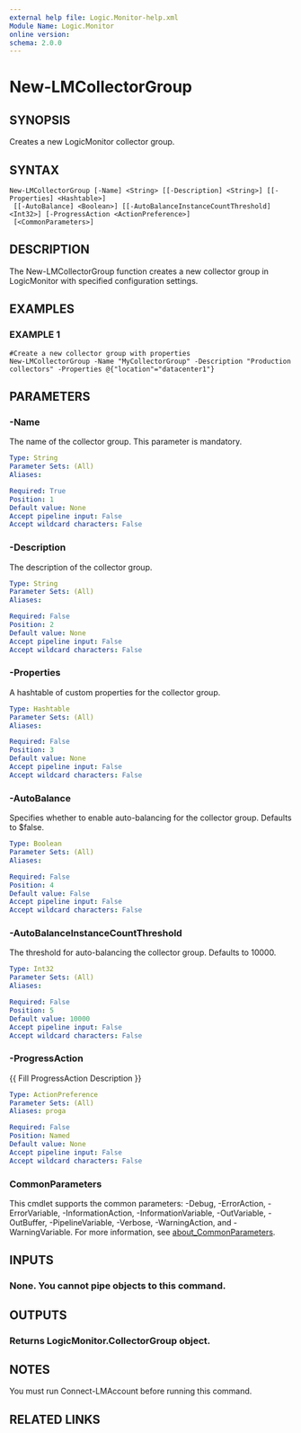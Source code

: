 ```yaml
---
external help file: Logic.Monitor-help.xml
Module Name: Logic.Monitor
online version:
schema: 2.0.0
---
```


# New-LMCollectorGroup

## SYNOPSIS
Creates a new LogicMonitor collector group.

## SYNTAX

```
New-LMCollectorGroup [-Name] <String> [[-Description] <String>] [[-Properties] <Hashtable>]
 [[-AutoBalance] <Boolean>] [[-AutoBalanceInstanceCountThreshold] <Int32>] [-ProgressAction <ActionPreference>]
 [<CommonParameters>]
```

## DESCRIPTION
The New-LMCollectorGroup function creates a new collector group in LogicMonitor with specified configuration settings.

## EXAMPLES

### EXAMPLE 1
```
#Create a new collector group with properties
New-LMCollectorGroup -Name "MyCollectorGroup" -Description "Production collectors" -Properties @{"location"="datacenter1"}
```

## PARAMETERS

### -Name
The name of the collector group.
This parameter is mandatory.

```yaml
Type: String
Parameter Sets: (All)
Aliases:

Required: True
Position: 1
Default value: None
Accept pipeline input: False
Accept wildcard characters: False
```

### -Description
The description of the collector group.

```yaml
Type: String
Parameter Sets: (All)
Aliases:

Required: False
Position: 2
Default value: None
Accept pipeline input: False
Accept wildcard characters: False
```

### -Properties
A hashtable of custom properties for the collector group.

```yaml
Type: Hashtable
Parameter Sets: (All)
Aliases:

Required: False
Position: 3
Default value: None
Accept pipeline input: False
Accept wildcard characters: False
```

### -AutoBalance
Specifies whether to enable auto-balancing for the collector group.
Defaults to $false.

```yaml
Type: Boolean
Parameter Sets: (All)
Aliases:

Required: False
Position: 4
Default value: False
Accept pipeline input: False
Accept wildcard characters: False
```

### -AutoBalanceInstanceCountThreshold
The threshold for auto-balancing the collector group.
Defaults to 10000.

```yaml
Type: Int32
Parameter Sets: (All)
Aliases:

Required: False
Position: 5
Default value: 10000
Accept pipeline input: False
Accept wildcard characters: False
```

### -ProgressAction
{{ Fill ProgressAction Description }}

```yaml
Type: ActionPreference
Parameter Sets: (All)
Aliases: proga

Required: False
Position: Named
Default value: None
Accept pipeline input: False
Accept wildcard characters: False
```

### CommonParameters
This cmdlet supports the common parameters: -Debug, -ErrorAction, -ErrorVariable, -InformationAction, -InformationVariable, -OutVariable, -OutBuffer, -PipelineVariable, -Verbose, -WarningAction, and -WarningVariable. For more information, see [about_CommonParameters](http://go.microsoft.com/fwlink/?LinkID=113216).

## INPUTS

### None. You cannot pipe objects to this command.
## OUTPUTS

### Returns LogicMonitor.CollectorGroup object.
## NOTES
You must run Connect-LMAccount before running this command.

## RELATED LINKS
